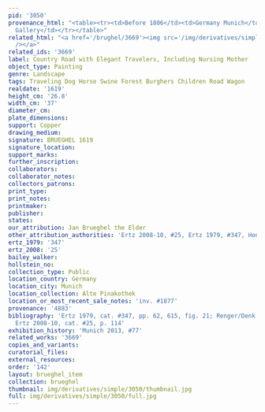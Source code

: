 ```yaml
---
pid: '3050'
provenance_html: "<table><tr><td>Before 1806</td><td>Germany Munich</td><td>Ducai
  Gallery</td></tr></table>"
related_html: "<a href='/brughel/3669'><img src='/img/derivatives/simple/3669/thumbnail.jpg'
  /></a>"
related_ids: '3669'
label: Country Road with Elegant Travelers, Including Nursing Mother
object_type: Painting
genre: Landscape
tags: Traveling Dog Horse Swine Forest Burghers Children Road Wagon
realdate: '1619'
height_cm: '26.8'
width_cm: '37'
diameter_cm: 
plate_dimensions: 
support: Copper
drawing_medium: 
signature: BRUEGHEL 1619
signature_location: 
support_marks: 
further_inscription: 
collaborators: 
collaborator_notes: 
collectors_patrons: 
print_type: 
print_notes: 
printmaker: 
publisher: 
states: 
our_attribution: Jan Brueghel the Elder
other_attribution_authorities: 'Ertz 2008-10, #25, Ertz 1979, #347, Honig database'
ertz_1979: '347'
ertz_2008: '25'
bailey_walker: 
hollstein_no: 
collection_type: Public
location_country: Germany
location_city: Munich
location_collection: Alte Pinakothek
location_or_most_recent_sale_notes: 'inv. #1877'
provenance: '4883'
bibliography: 'Ertz 1979, cat. #347, pp. 62, 615, fig. 21; Renger/Denk 2002, p. 112;
  Ertz 2008-10, cat. #25, p. 114'
exhibition_history: 'Munich 2013, #77'
related_works: '3669'
copies_and_variants: 
curatorial_files: 
external_resources: 
order: '142'
layout: brueghel_item
collection: brueghel
thumbnail: img/derivatives/simple/3050/thumbnail.jpg
full: img/derivatives/simple/3050/full.jpg
---
```

